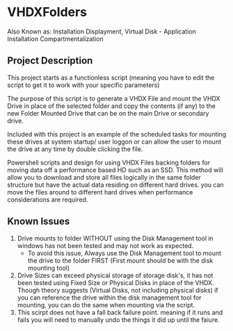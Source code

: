 # VHDXFolders

Also Known as: Installation Displayment, Virtual Disk - Application Installation Compartmentalization

## Project Description

This project starts as a functionless script (meaning you have to edit the script to get it to work with your specific parameters)

The purpose of this script is to generate a VHDX File and mount the VHDX Drive in place of the selected folder and copy the contents (if any) to the new Folder Mounted Drive that can be on the main Drive or secondary drive.

Included with this project is an example of the scheduled tasks for mounting these drives at system startup/ user loggon or can allow the user to mount the drive at any time by double clicking the file.

Powershell scripts and design for using VHDX Files backing folders for moving data off a performance based HD such as an SSD. This method will allow you to download and store all files logically in the same folder structure but have the actual data residing on different hard drives. you can move the files around to different hard drives when performance considerations are required.

## Known Issues

1. Drive mounts to folder WITHOUT using the Disk Management tool in windows has not been tested and may not work as expected.
    * To avoid this issue, Always use the Disk Management tool to mount the drive to the folder FIRST (First mount should be with the disk mounting tool)
1. Drive Sizes can exceed physical storage of storage disk's, it has not been tested using Fixed Size or Physical Disks in place of the VHDX. Though theory suggests (Virtual Disks, not including physical disks) if you can reference the drive within the disk management tool for mounting, you can do the same when mounting via the script.
1. This scirpt does not have a fall back failure point. meaning if it runs and fails you will need to manually undo the things it did up until the faiure.
